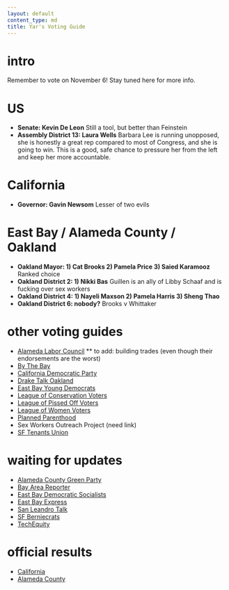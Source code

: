 ```yaml
---
layout: default
content_type: md
title: Yar's Voting Guide
---
```


# intro

Remember to vote on November 6! Stay tuned here for more info.

# US

* **Senate: Kevin De Leon** Still a tool, but better than Feinstein
* **Assembly District 13: Laura Wells** Barbara Lee is running unopposed, she is honestly a great rep compared to most of Congress, and she is going to win. This is a good, safe chance to pressure her from the left and keep her more accountable.

# California

* **Governor: Gavin Newsom** Lesser of two evils

# East Bay / Alameda County / Oakland

* **Oakland Mayor: 1) Cat Brooks 2) Pamela Price 3) Saied Karamooz** Ranked choice
* **Oakland District 2: 1) Nikki Bas** Guillen is an ally of Libby Schaaf and is fucking over sex workers
* **Oakland District 4: 1) Nayeli Maxson 2) Pamela Harris 3) Sheng Thao**
* **Oakland District 6: nobody?** Brooks v Whittaker

# other voting guides

* [Alameda Labor Council](http://alamedalabor.org/2018/08/09/new-endorsements-for-the-alc/)
** to add: building trades (even though their endorsements are the worst)
* [By The Bay](https://www.bythebay.cool/ballot-preview/)
* [California Democratic Party](https://www.cadem.org/vote/endorsements)
* [Drake Talk Oakland](https://draketalkoakland.com/2018/08/23/towards-a-new-city-council-in-turbulent-times/)
* [East Bay Young Democrats](https://www.ebyd.org/endorsements/)
* [League of Conservation Voters](http://www.ecovote.org/page/endorsements)
* [League of Pissed Off Voters](http://www.theleaguesf.org/voter_guides)
* [League of Women Voters](https://lwvc.org/vote/elections/ballot-recommendations)
* [Planned Parenthood](http://www.ppactionca.org/local-info/mar-monte/voter-guide-2018.html)
* Sex Workers Outreach Project (need link)
* [SF Tenants Union](https://www.sftu.org/endorsements/)

# waiting for updates

* [Alameda County Green Party](https://acgreens.wordpress.com/voter-guides/)
* [Bay Area Reporter](http://www.ebar.com/news/news//259719)
* [East Bay Democratic Socialists](https://www.eastbaydsa.org/campaigns-electoral)
* [East Bay Express](https://www.eastbayexpress.com/oakland/the-express-2018-june-endorsements/Content?oid=16110772)
* [San Leandro Talk](http://sanleandrotalk.voxpublica.org/2018/05/07/san-leandro-talks-alameda-county-voters-guide-to-the-june-2018-election/)
* [SF Berniecrats](http://www.sfberniecrats.com/june_2018_endorsements)
* [TechEquity](https://docs.google.com/document/d/1C1wmHZCsl1N4coKHoc7eC6GufZMl6GA8AnupQub14C8/edit)

# official results

* [California](https://vote.sos.ca.gov/)
* [Alameda County](https://acgov.org/rovresults/235/index.htm)
